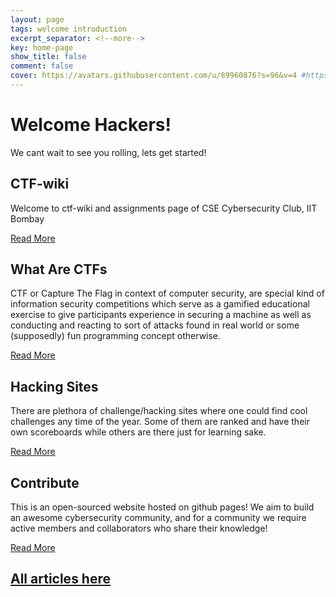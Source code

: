```yaml
---
layout: page
tags: welcome introduction
excerpt_separator: <!--more-->
key: home-page
show_title: false
comment: false
cover: https://avatars.githubusercontent.com/u/89960876?s=96&v=4 #https://github.com/CSEA-IITB/IITBreachers-wiki/blob/master/assets/mstile-310x310.png?raw=1
---
```


# Welcome Hackers!
We cant wait to see you rolling, lets get started!

## CTF-wiki
Welcome to ctf-wiki and assignments page of CSE Cybersecurity Club, IIT Bombay

[Read More](https://rian010.github.io/IITBreachers-wiki/2020/08/01/CTF-wiki.html)

## What Are CTFs
CTF or Capture The Flag in context of computer security, are special kind of information security competitions which serve as a gamified educational exercise to give participants experience in securing a machine as well as conducting and reacting to sort of attacks found in real world or some (supposedly) fun programming concept otherwise.

[Read More](https://rian010.github.io/IITBreachers-wiki/2020/08/01/What-Are-CTFs.html)

## Hacking Sites
There are plethora of challenge/hacking sites where one could find cool challenges any time of the year. Some of them are ranked and have their own scoreboards while others are there just for learning sake.

[Read More](https://rian010.github.io/IITBreachers-wiki/2020/08/01/Hacking-Sites.html)

## Contribute
This is an open-sourced website hosted on github pages! We aim to build an awesome cybersecurity community, and for a community we require active members and collaborators who share their knowledge!

[Read More](https://rian010.github.io/IITBreachers-wiki/2020/08/01/contributions.html)

## [All articles here](https://rian010.github.io/IITBreachers-wiki/)
